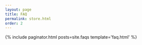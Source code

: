 ```yaml
---
layout: page
title: FAQ
permalink: store.html
order: 2
---
```

{% include paginator.html posts=site.faqs template='faq.html' %}
